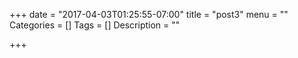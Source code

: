 +++
date = "2017-04-03T01:25:55-07:00"
title = "post3"
menu = ""
Categories = []
Tags = []
Description = ""

+++

